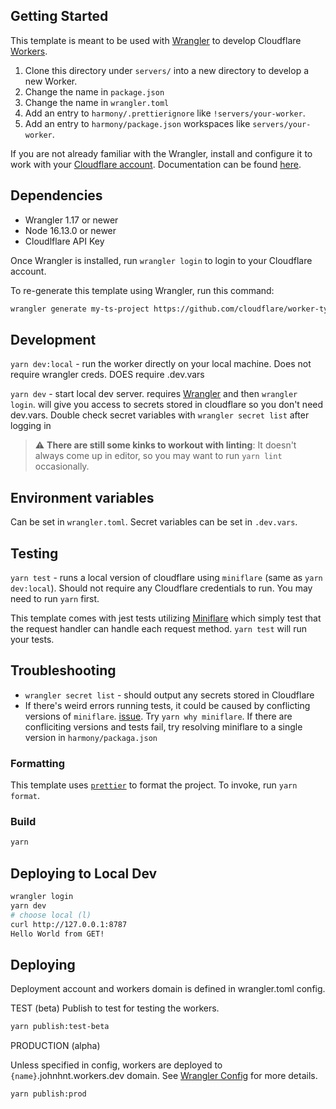 ## Getting Started

This template is meant to be used with [Wrangler](https://github.com/cloudflare/wrangler) to develop Cloudflare [Workers](https://developers.cloudflare.com/workers/).

1. Clone this directory under `servers/` into a new directory to develop a new Worker.
2. Change the name in `package.json`
3. Change the name in `wrangler.toml`
4. Add an entry to `harmony/.prettierignore` like `!servers/your-worker`.
5. Add an entry to `harmony/package.json` workspaces like `servers/your-worker`.

If you are not already familiar with the Wrangler, install and configure it to work with your [Cloudflare account](https://dash.cloudflare.com). Documentation can be found [here](https://developers.cloudflare.com/workers/tooling/wrangler/).

## Dependencies

- Wrangler 1.17 or newer
- Node 16.13.0 or newer
- Cloudlflare API Key

Once Wrangler is installed, run `wrangler login` to login to your Cloudflare account.

To re-generate this template using Wrangler, run this command:

```bash
wrangler generate my-ts-project https://github.com/cloudflare/worker-typescript-template
```

## Development

`yarn dev:local` - run the worker directly on your local machine. Does not require wrangler creds. DOES require .dev.vars

`yarn dev` - start local dev server. requires [Wrangler](https://github.com/cloudflare/wrangler) and then `wrangler login`. will give you access to secrets stored in cloudflare so you don't need dev.vars. Double check secret variables with `wrangler secret list` after logging in

> :warning: **There are still some kinks to workout with linting**: It doesn't always come up in editor, so you may want to run `yarn lint` occasionally.

## Environment variables

Can be set in `wrangler.toml`. Secret variables can be set in `.dev.vars`.

## Testing

`yarn test` - runs a local version of cloudflare using `miniflare` (same as `yarn dev:local`). Should not require any Cloudflare credentials to run. You may need to run `yarn` first.

This template comes with jest tests utilizing [Miniflare](https://github.com/cloudflare/miniflare) which simply test that the request handler can handle each request method. `yarn test` will run your tests.

## Troubleshooting

- `wrangler secret list` - should output any secrets stored in Cloudflare
- If there's weird errors running tests, it could be caused by conflicting versions of `miniflare`. [issue](https://github.com/cloudflare/miniflare/issues/239#issuecomment-1092999752). Try `yarn why miniflare`. If there are confliciting versions and tests fail, try resolving miniflare to a single version in `harmony/packaga.json`

### Formatting

This template uses [`prettier`](https://prettier.io/) to format the project. To invoke, run `yarn format`.

### Build

```bash
yarn
```

## Deploying to Local Dev

```bash
wrangler login
yarn dev
# choose local (l)
curl http://127.0.0.1:8787
Hello World from GET!
```

## Deploying

Deployment account and workers domain is defined in wrangler.toml config.

TEST (beta)
Publish to test for testing the workers.

```bash
yarn publish:test-beta
```

PRODUCTION (alpha)

Unless specified in config, workers are deployed to `{name}`.johnhnt.workers.dev domain. See [Wrangler Config](https://developers.cloudflare.com/workers/wrangler/configuration/) for more details.

```bash
yarn publish:prod
```
